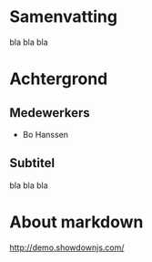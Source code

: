 # Samenvatting
bla bla bla

# Achtergrond
## Medewerkers
- Bo Hanssen

## Subtitel
bla bla bla

# About markdown
http://demo.showdownjs.com/
